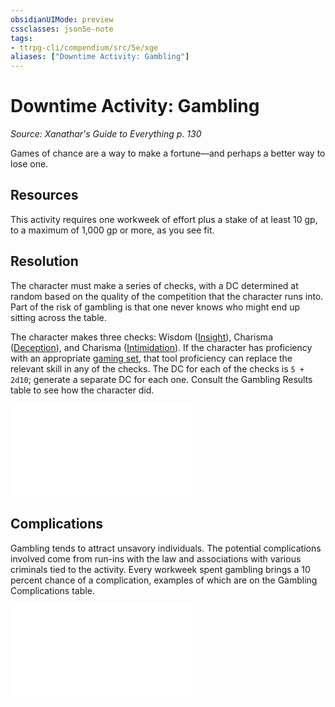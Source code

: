 ```yaml
---
obsidianUIMode: preview
cssclasses: json5e-note
tags:
- ttrpg-cli/compendium/src/5e/xge
aliases: ["Downtime Activity: Gambling"]
---
```

# Downtime Activity: Gambling
*Source: Xanathar's Guide to Everything p. 130* 

Games of chance are a way to make a fortune—and perhaps a better way to lose one.

## Resources

This activity requires one workweek of effort plus a stake of at least 10 gp, to a maximum of 1,000 gp or more, as you see fit.

## Resolution

The character must make a series of checks, with a DC determined at random based on the quality of the competition that the character runs into. Part of the risk of gambling is that one never knows who might end up sitting across the table.

The character makes three checks: Wisdom ([Insight](3-Mechanics/CLI/rules/skills.md#Insight)), Charisma ([Deception](3-Mechanics/CLI/rules/skills.md#Deception)), and Charisma ([Intimidation](3-Mechanics/CLI/rules/skills.md#Intimidation)). If the character has proficiency with an appropriate [gaming set](3-Mechanics/CLI/items/gaming-set.md), that tool proficiency can replace the relevant skill in any of the checks. The DC for each of the checks is `5 + 2d10`; generate a separate DC for each one. Consult the Gambling Results table to see how the character did.

![Gambling Results](3-Mechanics/CLI/tables/gambling-results-xge.md)

## Complications

Gambling tends to attract unsavory individuals. The potential complications involved come from run-ins with the law and associations with various criminals tied to the activity. Every workweek spent gambling brings a 10 percent chance of a complication, examples of which are on the Gambling Complications table.

![Gambling Complications](3-Mechanics/CLI/tables/gambling-complications-xge.md)